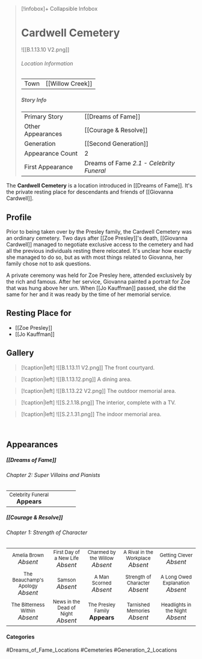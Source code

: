> [!infobox]+ Collapsible Infobox
> # Cardwell Cemetery
> ![[B.1.13.10 V2.png]] 
> ###### Location Information
> |  |  | 
> | ---- | ---- | 
> | Town | [[Willow Creek]] | 
> 
> ##### Story Info
> |  |  | 
> | ---- | ---- | 
> | Primary Story | [[Dreams of Fame]] | 
> | Other Appearances | [[Courage & Resolve]] | 
> | Generation | [[Second Generation]]|
> | Appearance Count | 2 | 
> | First Appearance | Dreams of Fame *2.1 - Celebrity Funeral*

The **Cardwell Cemetery** is a location introduced in [[Dreams of Fame]]. It's the private resting place for descendants and friends of [[Giovanna Cardwell]].

## Profile
Prior to being taken over by the Presley family, the Cardwell Cemetery was an ordinary cemetery. Two days after [[Zoe Presley]]'s death, [[Giovanna Cardwell]] managed to negotiate exclusive access to the cemetery and had all the previous individuals resting there relocated. It's unclear how exactly she managed to do so, but as with most things related to Giovanna, her family chose not to ask questions.

A private ceremony was held for Zoe Presley here, attended exclusively by the rich and famous. After her service, Giovanna painted a portrait for Zoe that was hung above her urn. When [[Jo Kauffman]] passed, she did the same for her and it was ready by the time of her memorial service.

## Resting Place for
- [[Zoe Presley]]
- [[Jo Kauffman]]

## Gallery
> [!caption|left]
> ![[B.1.13.11 V2.png]] 
> The front courtyard.

> [!caption|left]
> ![[B.1.13.12.png]] 
> A dining area.

> [!caption|left]
> ![[B.1.13.22 V2.png]] 
> The outdoor memorial area.

> [!caption|left]
> ![[S.2.1.18.png]] 
> The interior, complete with a TV.

> [!caption|left]
> ![[S.2.1.31.png]] 
> The indoor memorial area.

<br style="clear:both; margin: 0; padding: 0" />

## Appearances
##### [[Dreams of Fame]]
###### Chapter 2: Super Villains and Pianists
|                                                                       |     |     |     |     |
| --------------------------------------------------------------------- | --- | --- | --- | --- |
| <center><font size=2>Celebrity Funeral<br><font size=3>**Appears** |     |     |     |     |

##### [[Courage & Resolve]]
###### Chapter 1: Strength of Character

|                                                                       |                                                                         |                                                                     |                                                                        |                                                                          |
| --------------------------------------------------------------------- | ----------------------------------------------------------------------- | ------------------------------------------------------------------- | ---------------------------------------------------------------------- | ------------------------------------------------------------------------ |
| <center><font size=2>Amelia Brown<br><font size=3>*Absent*            | <center><font size=2>First Day of a New Life<br><font size=3>*Absent*   | <center><font size=2>Charmed by the Willow<br><font size=3>*Absent* | <center><font size=2>A Rival in the Workplace<br><font size=3>*Absent* | <center><font size=2>Getting Clever<br><font size=3>*Absent*             |
| <center><font size=2>The Beauchamp's Apology<br><font size=3>*Absent* | <center><font size=2>Samson<br><font size=3>*Absent*                 | <center><font size=2>A Man Scorned<br><font size=3>*Absent*         | <center><font size=2>Strength of Character<br><font size=3>*Absent*    | <center><font size=2>A Long Owed Explanation<br><font size=3>*Absent*   |
| <center><font size=2>The Bitterness Within<br><font size=3>*Absent*   | <center><font size=2>News in the Dead of Night<br><font size=3>*Absent* | <center><font size=2>The Presley Family<br><font size=3>**Appears**    | <center><font size=2>Tarnished Memories<br><font size=3>*Absent*       | <center><font size=2>Headlights in the Night<br><font size=3>*Absent*   |

#### Categories
#Dreams_of_Fame_Locations #Cemeteries #Generation_2_Locations